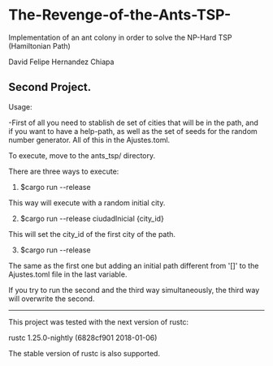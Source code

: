 # The-Revenge-of-the-Ants-TSP-
Implementation of an ant colony in order to solve the NP-Hard TSP (Hamiltonian Path)

David Felipe Hernandez Chiapa

Second Project.
-------------------------------------------------------------

Usage:

-First of all you need to stablish de set of cities that will be in the path, and if you want to have a help-path, as well as the set of seeds for the random number generator. All of this in the Ajustes.toml.

To execute, move to the ants_tsp/ directory.

There are three ways to execute:

1) $cargo run --release

This way will execute with a random initial city.

2) $cargo run --release ciudadInicial {city_id}

This will set the city_id of the first city of the path.

3) $cargo run --release

The same as the first one but adding an initial path different from '[]' to the Ajustes.toml file in the last variable.

If you try to run the second and the third way simultaneously, the third way will overwrite the second.

-------------------------------------------------------------

This project was tested with the next version of rustc:

rustc 1.25.0-nightly (6828cf901 2018-01-06)


The stable version of rustc is also supported.
